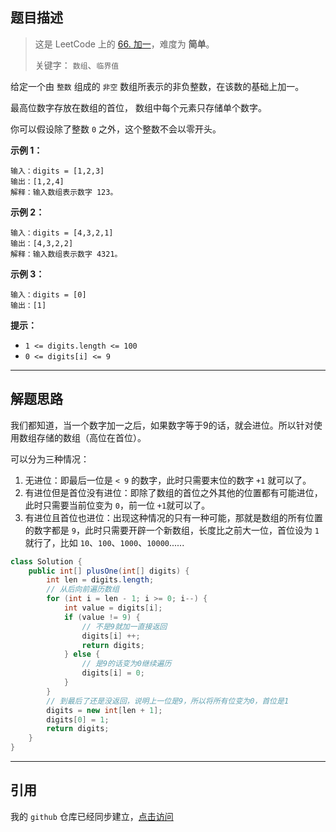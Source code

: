 ## 题目描述

> 这是 LeetCode 上的 [66. 加一](https://leetcode-cn.com/problems/plus-one/)，难度为 **简单**。
>
> 关键字： `数组`、`临界值`

给定一个由 `整数` 组成的 `非空` 数组所表示的非负整数，在该数的基础上加一。

最高位数字存放在数组的首位， 数组中每个元素只存储单个数字。

你可以假设除了整数 `0` 之外，这个整数不会以零开头。

**示例 1：**
```
输入：digits = [1,2,3]
输出：[1,2,4]
解释：输入数组表示数字 123。
```

**示例 2：**
```
输入：digits = [4,3,2,1]
输出：[4,3,2,2]
解释：输入数组表示数字 4321。
```

**示例 3：**
```
输入：digits = [0]
输出：[1]
```

**提示：**

- `1 <= digits.length <= 100`
- `0 <= digits[i] <= 9`

<hr>

## 解题思路
我们都知道，当一个数字加一之后，如果数字等于9的话，就会进位。所以针对使用数组存储的数组（高位在首位）。

可以分为三种情况：
1. 无进位：即最后一位是 `< 9` 的数字，此时只需要末位的数字 `+1` 就可以了。
2. 有进位但是首位没有进位：即除了数组的首位之外其他的位置都有可能进位，此时只需要当前位变为 `0`，前一位 `+1`就可以了。
3. 有进位且首位也进位：出现这种情况的只有一种可能，那就是数组的所有位置的数字都是 `9`，此时只需要开辟一个新数组，长度比之前大一位，首位设为 `1` 就行了，比如 `10`、`100`、`1000`、`10000`......
```java
class Solution {
    public int[] plusOne(int[] digits) {
        int len = digits.length;
        // 从后向前遍历数组
        for (int i = len - 1; i >= 0; i--) {
            int value = digits[i];
            if (value != 9) {
                // 不是9就加一直接返回
                digits[i] ++;
                return digits;
            } else {
                // 是9的话变为0继续遍历
                digits[i] = 0;
            }
        }
        // 到最后了还是没返回，说明上一位是9，所以将所有位变为0，首位是1
        digits = new int[len + 1];
        digits[0] = 1;
        return digits;
    }
}
```

<hr>

## 引用
我的 `github` 仓库已经同步建立，[点击访问](https://github.com/haonange1314/defeat-leetcode)
